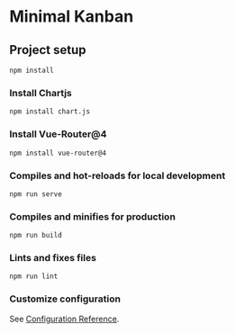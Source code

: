 # Minimal Kanban

## Project setup
```
npm install
```

### Install Chartjs
```
npm install chart.js
```

### Install Vue-Router@4
```
npm install vue-router@4
```

### Compiles and hot-reloads for local development
```
npm run serve
```

### Compiles and minifies for production
```
npm run build
```

### Lints and fixes files
```
npm run lint
```

### Customize configuration
See [Configuration Reference](https://cli.vuejs.org/config/).
